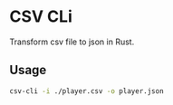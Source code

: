 # CSV CLi

Transform csv file to json in Rust.

## Usage

```sh
csv-cli -i ./player.csv -o player.json
```
